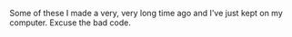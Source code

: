 
Some of these I made a very, very long time ago and I've just kept on my computer. Excuse the bad code.



